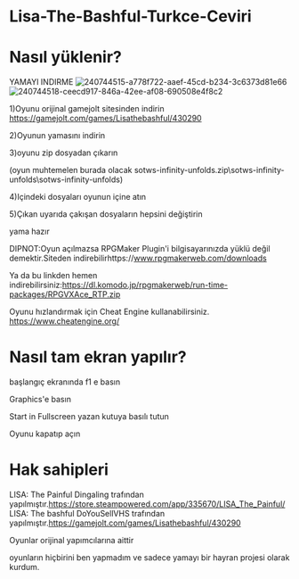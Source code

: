 # Lisa-The-Bashful-Turkce-Ceviri

# Nasıl yüklenir?
YAMAYI INDIRME ![240744515-a778f722-aaef-45cd-b234-3c6373d81e66](https://github.com/BeytullahEvmek/Lisa-The-Bashful-Turkce-Ceviri/assets/130393344/28d2f02f-1203-4baf-8431-9fd206bd420b)
![240744518-ceecd917-846a-42ee-af08-690508e4f8c2](https://github.com/BeytullahEvmek/Lisa-The-Bashful-Turkce-Ceviri/assets/130393344/90a91608-d2c4-4b59-bb40-a22e8018ccb2)


1)Oyunu orijinal gamejolt sitesinden indirin https://gamejolt.com/games/Lisathebashful/430290

2)Oyunun yamasını indirin

3)oyunu zip dosyadan çıkarın

(oyun muhtemelen burada olacak sotws-infinity-unfolds.zip\sotws-infinity-unfolds\sotws-infinity-unfolds)

4)Içindeki dosyaları oyunun içine atın

5)Çıkan uyarıda çakışan dosyaların hepsini değiştirin

yama hazır

DIPNOT:Oyun açılmazsa RPGMaker Plugin'i bilgisayarınızda yüklü değil demektir.Siteden indirebilirhttps://www.rpgmakerweb.com/downloads

Ya da bu linkden hemen indirebilirsiniz:https://dl.komodo.jp/rpgmakerweb/run-time-packages/RPGVXAce_RTP.zip

Oyunu hızlandırmak için Cheat Engine kullanabilirsiniz. https://www.cheatengine.org/

# Nasıl tam ekran yapılır?
başlangıç ekranında f1 e basın

Graphics'e basın

Start in Fullscreen yazan kutuya basılı tutun

Oyunu kapatıp açın

# Hak sahipleri

LISA: The Painful Dingaling trafından yapılmıştır.https://store.steampowered.com/app/335670/LISA_The_Painful/
LISA: The bashful  DoYouSellVHS trafından yapılmıştır.https://gamejolt.com/games/Lisathebashful/430290

Oyunlar orijinal yapımcılarına aittir

oyunların hiçbirini ben yapmadım ve sadece yamayı bir hayran projesi olarak kurdum.
